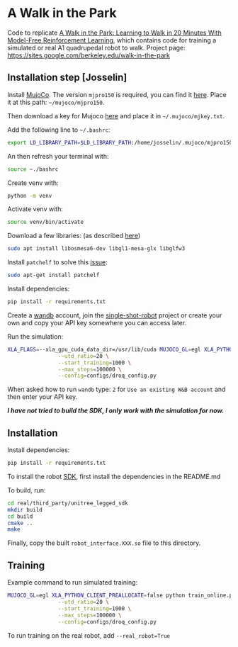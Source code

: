 # A Walk in the Park

Code to replicate [A Walk in the Park: Learning to Walk in 20 Minutes With Model-Free Reinforcement Learning](https://arxiv.org/abs/2208.07860), which contains code for training a simulated or real A1 quadrupedal robot to walk. Project page: https://sites.google.com/berkeley.edu/walk-in-the-park

## Installation step [Josselin]
Install [MujoCo](https://github.com/openai/mujoco-py#install-mujoco).
The version `mjpro150` is required, you can find it [here](https://www.roboti.us/download.html). Place it at this path: `~/mujoco/mjpro150`.

Then download a key for Mujoco [here](https://www.roboti.us/license.html) and place it in `~/.mujoco/mjkey.txt`.

Add the following line to `~/.bashrc`:
```bash
export LD_LIBRARY_PATH=$LD_LIBRARY_PATH:/home/josselin/.mujoco/mjpro150/bin
```
An then refresh your terminal with:
```bash
source ~./bashrc
```

Create venv with:
```bash
python -m venv
```

Activate venv with:
```bash
source venv/bin/activate
```

Download a few libraries: (as described [here](https://github.com/openai/mujoco-py/))
```bash
sudo apt install libosmesa6-dev libgl1-mesa-glx libglfw3
```

Install `patchelf` to solve this [issue](https://github.com/openai/mujoco-py/issues/652):
```bash
sudo apt-get install patchelf
```

Install dependencies:
```bash
pip install -r requirements.txt
```

Create a [wandb](https://wandb.ai) account, join the [single-shot-robot](https://wandb.ai/single-shot-robot) project or create your own and copy your API key somewhere you can access later.


Run the simulation:
```bash
XLA_FLAGS=--xla_gpu_cuda_data_dir=/usr/lib/cuda MUJOCO_GL=egl XLA_PYTHON_CLIENT_PREALLOCATE=false python train_online.py --env_name=A1Run-v0 \
                --utd_ratio=20 \
                --start_training=1000 \
                --max_steps=100000 \
                --config=configs/droq_config.py
```

When asked how to run `wandb` type: `2` for `Use an existing W&B account` and then enter your API key.

***I have not tried to build the SDK, I only work with the simulation for now.***

## Installation

Install dependencies:
```bash
pip install -r requirements.txt
```

To install the robot [SDK](https://github.com/unitreerobotics/unitree_legged_sdk), first install the dependencies in the README.md

To build, run: 
```bash
cd real/third_party/unitree_legged_sdk
mkdir build
cd build
cmake ..
make
``` 

Finally, copy the built `robot_interface.XXX.so` file to this directory.

## Training

Example command to run simulated training:

```bash
MUJOCO_GL=egl XLA_PYTHON_CLIENT_PREALLOCATE=false python train_online.py --env_name=A1Run-v0 \
                --utd_ratio=20 \
                --start_training=1000 \
                --max_steps=100000 \
                --config=configs/droq_config.py
```

To run training on the real robot, add `--real_robot=True`

